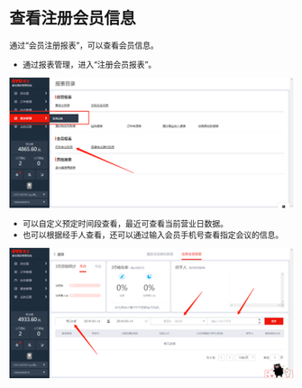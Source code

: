 # 查看注册会员信息

通过“会员注册报表”，可以查看会员信息。

* 通过报表管理，进入“注册会员报表”。

![](../../../.gitbook/assets/image%20%28631%29.png)

* 可以自定义预定时间段查看，最近可查看当前营业日数据。
* 也可以根据经手人查看，还可以通过输入会员手机号查看指定会议的信息。

![](../../../.gitbook/assets/image%20%28503%29.png)

